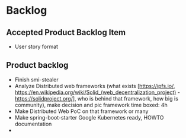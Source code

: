 # Backlog

## Accepted Product Backlog Item

* User story format

## Product backlog

- Finish smi-stealer
- Analyze Distributed web frameworks (what
  exists [https://ipfs.io/, https://en.wikipedia.org/wiki/Solid_(web_decentralization_project) - https://solidproject.org/],
  who is behind that framework, how big is community), make decision and pic framework time boxed: 4h
- Make Distributed Web PoC on that framework or many
- Make spring-boot-starter Google Kubernetes ready, HOWTO documentation
-
